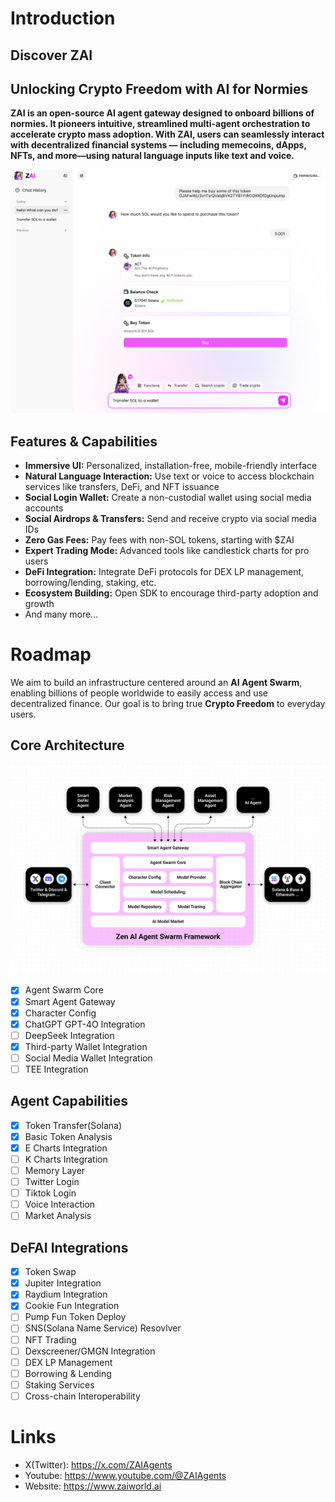# Introduction
## Discover ZAI
## Unlocking Crypto Freedom with AI for Normies
**ZAI is an open-source AI agent gateway designed to onboard billions of normies. It pioneers intuitive, streamlined multi-agent orchestration to accelerate crypto mass adoption. With ZAI, users can seamlessly interact with decentralized financial systems — including memecoins, dApps, NFTs, and more—using natural language inputs like text and voice.**  

  
![](./zai-agent/public/chat.png)

  
## Features & Capabilities
- **Immersive UI:** Personalized, installation-free, mobile-friendly interface
- **Natural Language Interaction:** Use text or voice to access blockchain services like transfers, DeFi, and NFT issuance
- **Social Login Wallet:** Create a non-custodial wallet using social media accounts
- **Social Airdrops & Transfers:** Send and receive crypto via social media IDs
- **Zero Gas Fees:** Pay fees with non-SOL tokens, starting with $ZAI
- **Expert Trading Mode:** Advanced tools like candlestick charts for pro users
- **DeFi Integration:** Integrate DeFi protocols for DEX LP management, borrowing/lending, staking, etc.
- **Ecosystem Building:** Open SDK to encourage third-party adoption and growth
- And many more...
# Roadmap
We aim to build an infrastructure centered around an **AI Agent Swarm**, enabling billions of people worldwide to easily access and use decentralized finance. Our goal is to bring true **Crypto Freedom** to everyday users.
## Core Architecture
![](./zai-agent/public/framework.png)
- [x] Agent Swarm Core
- [x] Smart Agent Gateway
- [x] Character Config
- [x] ChatGPT GPT-4O Integration
- [ ] DeepSeek Integration
- [x] Third-party Wallet Integration
- [ ] Social Media Wallet Integration
- [ ] TEE Integration
## Agent Capabilities
- [x] Token Transfer(Solana)
- [x] Basic Token Analysis
- [x] E Charts Integration
- [ ] K Charts Integration 
- [ ] Memory Layer
- [ ] Twitter Login
- [ ] Tiktok Login
- [ ] Voice Interaction
- [ ] Market Analysis
## DeFAI Integrations
- [x] Token Swap
- [x] Jupiter Integration
- [x] Raydium Integration
- [x] Cookie Fun Integration
- [ ] Pump Fun Token Deploy
- [ ] SNS(Solana Name Service) Resovlver
- [ ] NFT Trading
- [ ] Dexscreener/GMGN Integration
- [ ] DEX LP Management
- [ ] Borrowing & Lending
- [ ] Staking Services
- [ ] Cross-chain Interoperability
# Links
- X(Twitter): https://x.com/ZAIAgents
- Youtube: https://www.youtube.com/@ZAIAgents
- Website: https://www.zaiworld.ai

